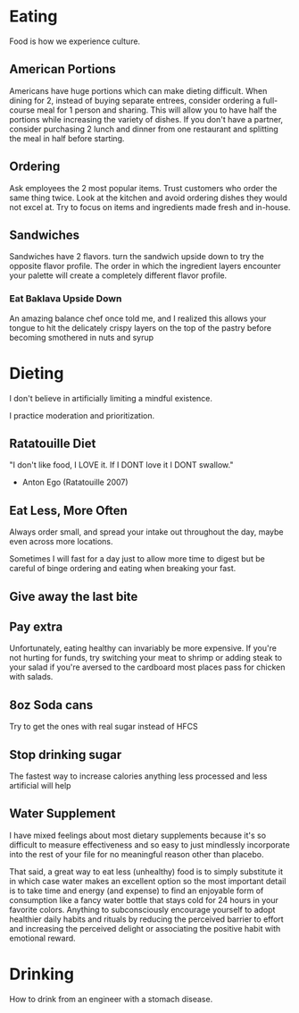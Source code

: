 # Eating

Food is how we experience culture.

## American Portions
Americans have huge portions which can make dieting difficult. When dining for 2, instead of buying separate entrees, consider ordering a full-course meal for 1 person and sharing. This will allow you to have half the portions while increasing the variety of dishes. If you don't have a partner, consider purchasing 2 lunch and dinner from one restaurant and splitting the meal in half before starting.

## Ordering
Ask employees the 2 most popular items. Trust customers who order the same thing twice. Look at the kitchen and avoid ordering dishes they would not excel at. Try to focus on items and ingredients made fresh and in-house.

## Sandwiches
Sandwiches have 2 flavors. turn the sandwich upside down to try the opposite flavor profile. The order in which the ingredient layers encounter your palette will create a completely different flavor profile.

### Eat Baklava Upside Down
An amazing balance chef once told me, and I realized this allows your tongue to hit the delicately crispy layers on the top of the pastry before becoming smothered in nuts and syrup

# Dieting

I don't believe in artificially limiting a mindful existence. 

I practice moderation and prioritization. 

## Ratatouille Diet

"I don't like food, I LOVE it. If I DONT love it I DONT swallow."
- Anton Ego (Ratatouille 2007)

## Eat Less, More Often 
Always order small, and spread your intake out throughout the day, maybe even across more locations.

Sometimes I will fast for a day just to allow more time to digest but be careful of binge ordering and eating when breaking your fast.

## Give away the last bite

## Pay extra 
Unfortunately, eating healthy can invariably be more expensive. If you're not hurting for funds, try switching your meat to shrimp or adding steak to your salad if you're aversed to the cardboard most places pass for chicken with salads.

## 8oz Soda cans
Try to get the ones with real sugar instead of HFCS

## Stop drinking sugar
The fastest way to increase calories anything less processed and less artificial will help

## Water Supplement
I have mixed feelings about most dietary supplements because it's so difficult to measure effectiveness and so easy to just mindlessly incorporate into the rest of your file for no meaningful reason other than placebo.

That said, a great way to eat less (unhealthy) food is to simply substitute it in which case water makes an excellent option so the most important detail is to take time and energy (and expense) to find an enjoyable form of consumption like a fancy water bottle that stays cold for 24 hours in your favorite colors. Anything to subconsciously encourage yourself to adopt healthier daily habits and rituals by reducing the perceived barrier to effort and increasing the perceived delight or associating the positive habit with emotional reward.

# Drinking 

How to drink from an engineer with a stomach disease.

